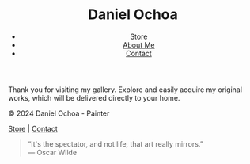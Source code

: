 <!DOCTYPE html>
<html lang="en">
<head>
    <meta charset="UTF-8">
    <meta name="viewport" content="width=device-width, initial-scale=1.0">
    <title>Daniel Ochoa - ppPainter</title>
    <link rel="stylesheet" href="styles.css">
</head>
<body>

<header>
    <h1>Daniel Ochoa</h1>
    <nav>
        <ul>
            <li><a href="indexingles.html">Store</a></li>
            <li><a href="about.html">About Me</a></li>
            <li><a href="contact.html">Contact</a></li>
        </ul>
    </nav>
</header>

<main>
    <section id="home">
        <p class="gratitude">Thank you for visiting my gallery. Explore and easily acquire my original works, which will be delivered directly to your home.</p>
    </section>
</main>

<footer>
    <p>© 2024 Daniel Ochoa - Painter</p>
    <p><a href="indexingles.html">Store</a> | <a href="contact.html">Contact</a></p>
    <blockquote>
        “It's the spectator, and not life, that art really mirrors.”<br>
        ― Oscar Wilde
    </blockquote>
</footer>
